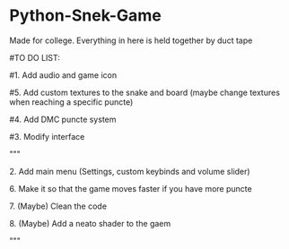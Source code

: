 # Python-Snek-Game
Made for college. Everything in here is held together by duct tape

<p>#TO DO LIST:<br>
<p>#1. Add audio and game icon<br>
<p>#5. Add custom textures to the snake and board (maybe change textures when reaching a specific puncte)<br>
<p>#4. Add DMC puncte system<br>
<p>#3. Modify interface<br>
<p>"""<br>
<p>2. Add main menu (Settings, custom keybinds and volume slider)<br>
<p>6. Make it so that the game moves faster if you have more puncte<br>
<p>7. (Maybe) Clean the code<br>
<p>8. (Maybe) Add a neato shader to the gaem<br>
<p>"""<br>
